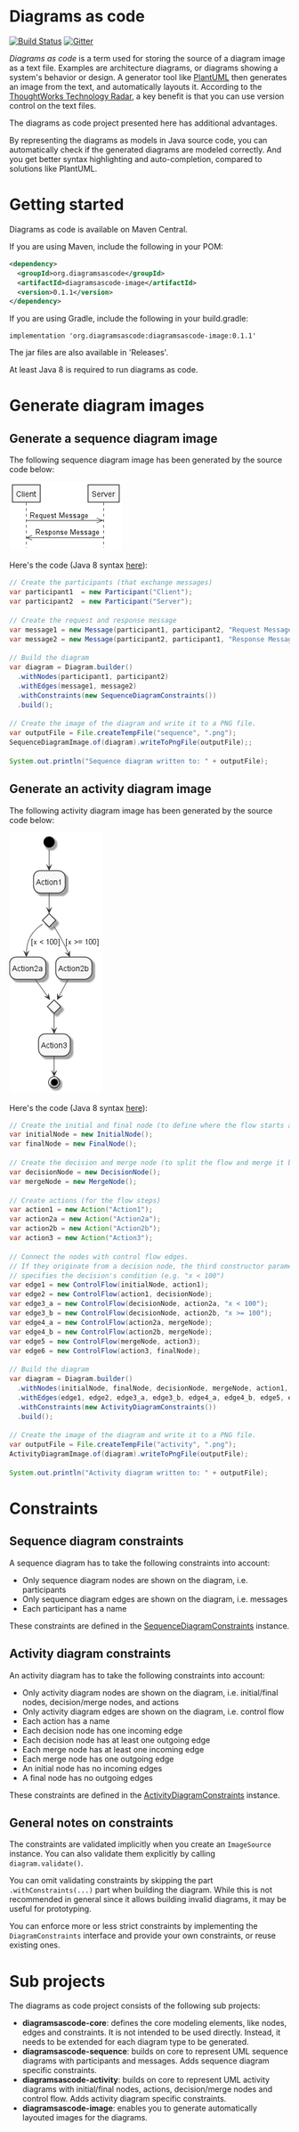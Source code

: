 # Diagrams as code
[![Build Status](https://travis-ci.com/diagramsascode/diagramsascode.svg?branch=main)](https://travis-ci.com/diagramsascode/diagramsascode)
[![Gitter](https://badges.gitter.im/diagramsascode/community.svg)](https://gitter.im/diagramsascode/community?utm_source=badge&utm_medium=badge&utm_campaign=pr-badge)

*Diagrams as code* is a term used for storing the source of a diagram image as a text file.
Examples are architecture diagrams, or diagrams showing a system's behavior or design.
A generator tool like [PlantUML](https://plantuml.com/) then generates an image from the text, and automatically layouts it. According to the [ThoughtWorks Technology Radar](https://www.thoughtworks.com/radar/techniques/diagrams-as-code), a key benefit is that 
you can use version control on the text files.

The diagrams as code project presented here has additional advantages.

By representing the diagrams as models in Java source code, 
you can automatically check if the generated diagrams are modeled correctly.
And you get better syntax highlighting and auto-completion, compared to solutions like PlantUML.

# Getting started
Diagrams as code is available on Maven Central.

If you are using Maven, include the following in your POM:

``` xml
<dependency>
  <groupId>org.diagramsascode</groupId>
  <artifactId>diagramsascode-image</artifactId>
  <version>0.1.1</version>
</dependency>
```

If you are using Gradle, include the following in your build.gradle:

```
implementation 'org.diagramsascode:diagramsascode-image:0.1.1'
```

The jar files are also available in 'Releases'.

At least Java 8 is required to run diagrams as code.

# Generate diagram images
## Generate a sequence diagram image
The following sequence diagram image has been generated by the source code below:

![Image of a sequence diagram](docs/sample_sequence_diagram.png)

Here's the code (Java 8 syntax [here](https://github.com/diagramsascode/diagramsascode/blob/main/diagramsascode-image/src/test/java/org/diagramsascode/image/SequenceDiagramImageTest.java)):

``` java
// Create the participants (that exchange messages)
var participant1  = new Participant("Client");
var participant2  = new Participant("Server");

// Create the request and response message
var message1 = new Message(participant1, participant2, "Request Message");
var message2 = new Message(participant2, participant1, "Response Message");

// Build the diagram
var diagram = Diagram.builder()
  .withNodes(participant1, participant2)
  .withEdges(message1, message2)
  .withConstraints(new SequenceDiagramConstraints())
  .build();
	
// Create the image of the diagram and write it to a PNG file.
var outputFile = File.createTempFile("sequence", ".png");
SequenceDiagramImage.of(diagram).writeToPngFile(outputFile);;

System.out.println("Sequence diagram written to: " + outputFile);
```
    
## Generate an activity diagram image
The following activity diagram image has been generated by the source code below:

![Image of an activity diagram](docs/sample_activity_diagram.png)

Here's the code (Java 8 syntax [here](https://github.com/diagramsascode/diagramsascode/blob/main/diagramsascode-image/src/test/java/org/diagramsascode/image/ActivityDiagramImageTest.java)):

``` java
// Create the initial and final node (to define where the flow starts and ends)
var initialNode = new InitialNode();
var finalNode = new FinalNode();
	
// Create the decision and merge node (to split the flow and merge it back together)
var decisionNode = new DecisionNode();
var mergeNode = new MergeNode();
	
// Create actions (for the flow steps)
var action1 = new Action("Action1");
var action2a = new Action("Action2a");
var action2b = new Action("Action2b");
var action3 = new Action("Action3");

// Connect the nodes with control flow edges.
// If they originate from a decision node, the third constructor parameter
// specifies the decision's condition (e.g. "x < 100")
var edge1 = new ControlFlow(initialNode, action1);
var edge2 = new ControlFlow(action1, decisionNode);
var edge3_a = new ControlFlow(decisionNode, action2a, "x < 100");
var edge3_b = new ControlFlow(decisionNode, action2b, "x >= 100");
var edge4_a = new ControlFlow(action2a, mergeNode);
var edge4_b = new ControlFlow(action2b, mergeNode);
var edge5 = new ControlFlow(mergeNode, action3);
var edge6 = new ControlFlow(action3, finalNode);

// Build the diagram
var diagram = Diagram.builder()
  .withNodes(initialNode, finalNode, decisionNode, mergeNode, action1, action2a, action2b, action3)
  .withEdges(edge1, edge2, edge3_a, edge3_b, edge4_a, edge4_b, edge5, edge6)
  .withConstraints(new ActivityDiagramConstraints())
  .build();

// Create the image of the diagram and write it to a PNG file.
var outputFile = File.createTempFile("activity", ".png");
ActivityDiagramImage.of(diagram).writeToPngFile(outputFile);

System.out.println("Activity diagram written to: " + outputFile);
```

# Constraints
## Sequence diagram constraints
A sequence diagram has to take the following constraints into account:

* Only sequence diagram nodes are shown on the diagram, i.e. participants
* Only sequence diagram edges are shown on the diagram, i.e. messages
* Each participant has a name

These constraints are defined in the [SequenceDiagramConstraints](https://github.com/diagramsascode/diagramsascode/blob/main/diagramsascode-sequence/src/main/java/org/diagramsascode/sequence/constraint/SequenceDiagramConstraints.java) instance. 

## Activity diagram constraints
An activity diagram has to take the following constraints into account:

* Only activity diagram nodes are shown on the diagram, i.e. initial/final nodes, decision/merge nodes, and actions
* Only activity diagram edges are shown on the diagram, i.e. control flow
* Each action has a name
* Each decision node has one incoming edge
* Each decision node has at least one outgoing edge
* Each merge node has at least one incoming edge
* Each merge node has one outgoing edge
* An initial node has no incoming edges
* A final node has no outgoing edges

These constraints are defined in the [ActivityDiagramConstraints](https://github.com/diagramsascode/diagramsascode/blob/main/diagramsascode-activity/src/main/java/org/diagramsascode/activity/constraint/ActivityDiagramConstraints.java) instance.

## General notes on constraints
The constraints are validated implicitly when you create an `ImageSource` instance.
You can also validate them explicitly by calling `diagram.validate()`.

You can omit validating constraints by skipping the part `.withConstraints(...)` part when building the diagram. 
While this is not recommended in general since it allows building invalid diagrams, it may be useful for prototyping.

You can enforce more or less strict constraints by implementing the `DiagramConstraints` interface and provide your own constraints,
or reuse existing ones.

# Sub projects
The diagrams as code project consists of the following sub projects:
* **diagramsascode-core**: defines the core modeling elements, like nodes, edges and constraints. It is not intended to be used directly. Instead, it needs to be extended for each diagram type to be generated.
* **diagramsascode-sequence**: builds on core to represent UML sequence diagrams with participants and messages. Adds sequence diagram specific constraints.
* **diagramsascode-activity**: builds on core to represent UML activity diagrams with initial/final nodes, actions, decision/merge nodes and control flow. Adds activity diagram specific constraints.
* **diagramsascode-image**: enables you to generate automatically layouted images for the diagrams.
 


